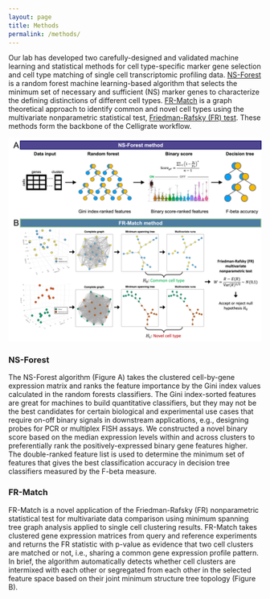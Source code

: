 ```yaml
---
layout: page
title: Methods
permalink: /methods/
---
```


Our lab has developed two carefully-designed and validated machine learning and statistical methods for cell type-specific marker gene selection and cell type matching of single cell transcriptomic profiling data.  [NS-Forest](https://github.com/JCVenterInstitute/NSForest) is a random forest machine learning-based algorithm that selects the minimum set of necessary and sufficient (NS) marker genes to characterize the defining distinctions of different cell types. [FR-Match](https://github.com/JCVenterInstitute/FRmatch) is a graph theoretical approach to identify common and novel cell types using the multivariate nonparametric statistical test, [Friedman-Rafsky (FR) test](https://doi.org/10.1214/aos/1176344722). These methods form the backbone of the Celligrate workflow.

![](images/methods.png)

### NS-Forest

The NS-Forest algorithm (Figure A) takes the clustered cell-by-gene expression matrix and ranks the feature importance by the Gini index values calculated in the random forests classifiers.  The Gini index-sorted features are great for machines to build quantitative classifiers, but they may not be the best candidates for certain biological and experimental use cases that require on-off binary signals in downstream applications, e.g., designing probes for PCR or multiplex FISH assays.  We constructed a novel binary score based on the median expression levels within and across clusters to preferentially rank the positively-expressed binary gene features higher.  The double-ranked feature list is used to determine the minimum set of features that gives the best classification accuracy in decision tree classifiers measured by the F-beta measure.  

### FR-Match

FR-Match is a novel application of the Friedman-Rafsky (FR) nonparametric statistical test for multivariate data comparison using minimum spanning tree graph analysis applied to single cell clustering results.  FR-Match takes clustered gene expression matrices from query and reference experiments and returns the FR statistic with p-value as evidence that two cell clusters are matched or not, i.e., sharing a common gene expression profile pattern.  In brief, the algorithm automatically detects whether cell clusters are intermixed with each other or segregated from each other in the selected feature space based on their joint minimum structure tree topology (Figure B).
